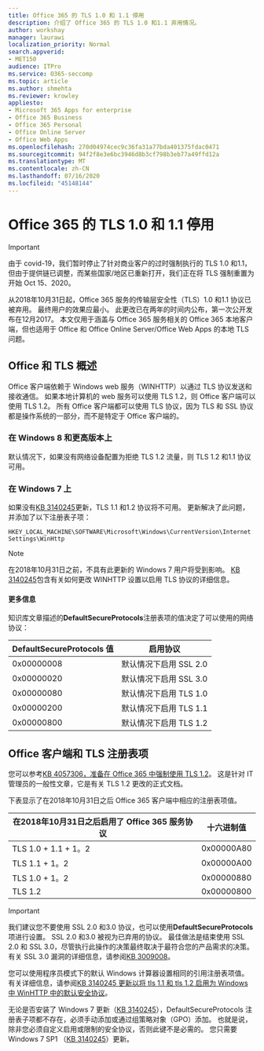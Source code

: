 ```yaml
---
title: Office 365 的 TLS 1.0 和 1.1 停用
description: 介绍了 Office 365 的 TLS 1.0 和1.1 弃用情况。
author: workshay
manager: laurawi
localization_priority: Normal
search.appverid:
- MET150
audience: ITPro
ms.service: O365-seccomp
ms.topic: article
ms.author: shmehta
ms.reviewer: krowley
appliesto:
- Microsoft 365 Apps for enterprise
- Office 365 Business
- Office 365 Personal
- Office Online Server
- Office Web Apps
ms.openlocfilehash: 270d04974cec9c36fa31a77bda401375fdac0471
ms.sourcegitcommit: 94f2f8e3e6bc3946d8b3cf798b3eb77a49ffd12a
ms.translationtype: MT
ms.contentlocale: zh-CN
ms.lasthandoff: 07/16/2020
ms.locfileid: "45148144"
---
```

# <a name="tls-10-and-11-deprecation-for-office-365"></a>Office 365 的 TLS 1.0 和 1.1 停用
> [!IMPORTANT]
> 由于 covid-19，我们暂时停止了针对商业客户的过时强制执行的 TLS 1.0 和1.1，但由于提供链已调整，而某些国家/地区已重新打开，我们正在将 TLS 强制重置为开始 Oct 15、2020。 

从2018年10月31日起，Office 365 服务的传输层安全性（TLS）1.0 和1.1 协议已被弃用。 最终用户的效果应最小。 此更改已在两年的时间内公布，第一次公开发布在12月2017。 本文仅用于涵盖与 Office 365 服务相关的 Office 365 本地客户端，但也适用于 Office 和 Office Online Server/Office Web Apps 的本地 TLS 问题。

## <a name="office-and-tls-overview"></a>Office 和 TLS 概述

Office 客户端依赖于 Windows web 服务（WINHTTP）以通过 TLS 协议发送和接收通信。 如果本地计算机的 web 服务可以使用 TLS 1.2，则 Office 客户端可以使用 TLS 1.2。 所有 Office 客户端都可以使用 TLS 协议，因为 TLS 和 SSL 协议都是操作系统的一部分，而不是特定于 Office 客户端的。

### <a name="on-windows-8-and-later-versions"></a>在 Windows 8 和更高版本上

默认情况下，如果没有网络设备配置为拒绝 TLS 1.2 流量，则 TLS 1.2 和1.1 协议可用。

### <a name="on-windows-7"></a>在 Windows 7 上

如果没有[KB 3140245](https://support.microsoft.com/help/3140245)更新，TLS 1.1 和1.2 协议将不可用。 更新解决了此问题，并添加了以下注册表子项：

```console
HKEY_LOCAL_MACHINE\SOFTWARE\Microsoft\Windows\CurrentVersion\Internet Settings\WinHttp
```

> [!NOTE]
> 在2018年10月31日之前，不具有此更新的 Windows 7 用户将受到影响。 [KB 3140245](https://support.microsoft.com/help/3140245)包含有关如何更改 WINHTTP 设置以启用 TLS 协议的详细信息。

#### <a name="more-information"></a>更多信息

知识库文章描述的**DefaultSecureProtocols**注册表项的值决定了可以使用的网络协议：

|DefaultSecureProtocols 值|启用协议|
|-|-|
|0x00000008|默认情况下启用 SSL 2.0|
|0x00000020|默认情况下启用 SSL 3.0|
|0x00000080|默认情况下启用 TLS 1.0|
|0x00000200|默认情况下启用 TLS 1.1|
|0x00000800|默认情况下启用 TLS 1.2|

## <a name="office-clients-and-tls-registry-keys"></a>Office 客户端和 TLS 注册表项

您可以参考[KB 4057306，准备在 Office 365 中强制使用 TLS 1.2](https://support.microsoft.com/help/4057306)。 这是针对 IT 管理员的一般性文章，它是有关 TLS 1.2 更改的正式文档。

下表显示了在2018年10月31日之后 Office 365 客户端中相应的注册表项值。

|在2018年10月31日之后启用了 Office 365 服务协议|十六进制值|
|-|-|
|TLS 1.0 + 1.1 + 1。2|0x00000A80|
|TLS 1.1 + 1。2|0x00000A00|
|TLS 1.0 + 1。2|0x00000880|
|TLS 1.2|0x00000800|

> [!IMPORTANT]
> 我们建议您不要使用 SSL 2.0 和3.0 协议，也可以使用**DefaultSecureProtocols**项进行设置。 SSL 2.0 和3.0 被视为已弃用的协议。 最佳做法是结束使用 SSL 2.0 和 SSL 3.0，尽管执行此操作的决策最终取决于最符合您的产品需求的决策。 有关 SSL 3.0 漏洞的详细信息，请参阅[KB 3009008](https://support.microsoft.com/help/3009008)。

您可以使用程序员模式下的默认 Windows 计算器设置相同的引用注册表项值。 有关详细信息，请参阅[KB 3140245 更新以将 tls 1.1 和 tls 1.2 启用为 Windows 中 WinHTTP 中的默认安全协议](https://support.microsoft.com/help/3140245)。

无论是否安装了 Windows 7 更新（[KB 3140245](https://support.microsoft.com/help/3140245)），DefaultSecureProtocols 注册表子项都不存在，必须手动添加或通过组策略对象（GPO）添加。 也就是说，除非您必须自定义启用或限制的安全协议，否则此键不是必需的。 您只需要 Windows 7 SP1 （[KB 3140245](https://support.microsoft.com/help/3140245)）更新。
